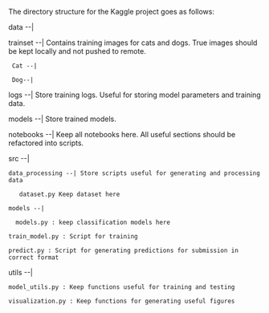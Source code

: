The directory structure for the Kaggle project goes as follows:

data --|

  trainset --| Contains training images for cats and dogs. True images should be kept locally and not pushed to remote.
  
     Cat --|
     
     Dog--|
     
logs --| Store training logs. Useful for storing model parameters and training data.

models --| Store trained models.

notebooks --| Keep all notebooks here. All useful sections should be refactored into scripts. 

src --|
     
    data_processing --| Store scripts useful for generating and processing data
  
       dataset.py Keep dataset here
     
    models --|
  
      models.py : keep classification models here
    
    train_model.py : Script for training
  
    predict.py : Script for generating predictions for submission in correct format
  
utils --|
  
    model_utils.py : Keep functions useful for training and testing
  
    visualization.py : Keep functions for generating useful figures
  
